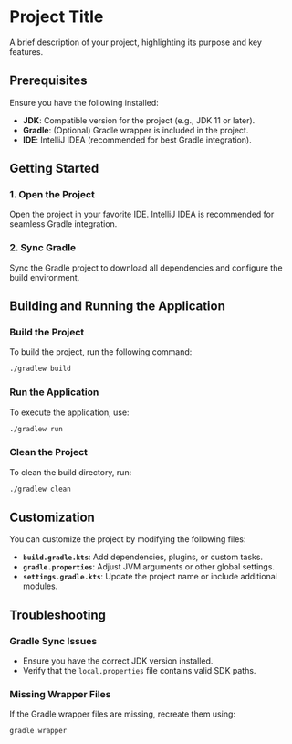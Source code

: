 # Project Title

A brief description of your project, highlighting its purpose and key features.

## Prerequisites

Ensure you have the following installed:
- **JDK**: Compatible version for the project (e.g., JDK 11 or later).
- **Gradle**: (Optional) Gradle wrapper is included in the project.
- **IDE**: IntelliJ IDEA (recommended for best Gradle integration).

## Getting Started

### 1. Open the Project
Open the project in your favorite IDE. IntelliJ IDEA is recommended for seamless Gradle integration.

### 2. Sync Gradle
Sync the Gradle project to download all dependencies and configure the build environment.

## Building and Running the Application

### Build the Project
To build the project, run the following command:
```bash
./gradlew build
```

### Run the Application
To execute the application, use:
```bash
./gradlew run
```

### Clean the Project
To clean the build directory, run:
```bash
./gradlew clean
```

## Customization

You can customize the project by modifying the following files:

- **`build.gradle.kts`**: Add dependencies, plugins, or custom tasks.
- **`gradle.properties`**: Adjust JVM arguments or other global settings.
- **`settings.gradle.kts`**: Update the project name or include additional modules.

## Troubleshooting

### Gradle Sync Issues
- Ensure you have the correct JDK version installed.
- Verify that the `local.properties` file contains valid SDK paths.

### Missing Wrapper Files
If the Gradle wrapper files are missing, recreate them using:
```bash
gradle wrapper
```
